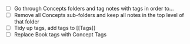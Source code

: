 - [ ] Go through Concepts folders and tag notes with tags in order to...
- [ ] Remove all Concepts sub-folders and keep all notes in the top level of that folder 
- [ ] Tidy up tags, add tags to [[Tags]]
- [ ] Replace Book tags with Concept Tags
